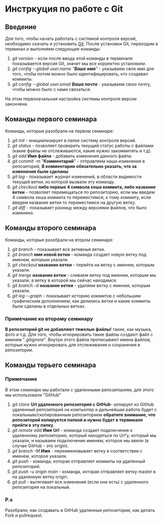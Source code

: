 # Инстркуция по работе с Git

## Введение
Для того, чтобы начать работать с системой контроля версий, необходимо скачать и установить [Git](https://git-scm.com/download/win "Я ссылка").
После установки Git, переходим в терминал и выполняем следующие команды:
1. *git version* - если после ввода этой команды в терминале показывается версия Git, значит мы все  корректно установили.
2. *git config --global user.name "__Ваше имя__"* - указываем свое имя для того, чтобы потом можно было идентифицировать, кто создавал коммиты.
3. *git config --global user.email __Ваша почта__* - указываем свою почту, чтобы можно было с нами связаться.

На этом первоначальная настройка системы контроля версии закончена.

## Команды первого семинара
Команды, которые разобрали на первом семинаре:
1. *git init* - инициализирует в папке систему контроля версий.
2. *git status* - позволяет проверить текущий статус работы с файлами (какие файлы не отслеживаются, какие нужно закоммитить и т.д).
3. *git add* __Имя файла__ - добавить изменения данного файла.
4. *git commit* -m "__Комментарий__" - отправляем наши изменения в репозиторий, __В комментарии обязательно указать, что за изменения были сделаны__ 
4. *git log* - показывает журнал изменений, в области видимости текущей ветки, из которой вызвали эту команду.
5. *git checkout* __либо первые 4 символа хеша коммита, либо название ветки__ - позволяет перемещаться по репозиторию, если мы введем 4 символа хеша коммита то переместимся, к тому коммиту, если введем название ветки то переместимся на другую ветку.
6. *git diff* - показывает разницу между версиями файлов, что было изменено.

## Команды второго семинара
Команды, которые разобрали на втором семинаре:
1. *git branch* - показывает все активные ветки.
2. *git branch* __имя новой ветки__ - команда создает новую ветку под именем, которым указали.
3. *git checkout* __название ветки__ - перейти на ветку с именем, которым указали.
4. *git merge* __название ветки__ - сливаем ветку под именем, которым мы указали, в ветку в которой мы сейчас находимся. 
4. *git branch -d* __название ветки__ - удаляем ветку с именем, которым указали.
5. *git log --graph* - показывает историю коммитов с небольшим графическим дополнением, как делились ветки и какие коммиты были сделаны в отдельных ветках.

### Примечание ко второму семинару
**В репозиторий git не добавляют тяжелые файлы!** такие, как музыка, фото и т.д.
Для того, чтобы игнорировать такие файлы создают файл с именем "_.gitignore_".
Внутри этого файла прописывают имена файлов, которые нужно игнорировать для отслеживания и сохранения в репозитории. 

## Команды терьего семинара
### Примечание
В этом семинаре мы работали с удаленными репозиториям, для этого мы использовали "GitHub"
1. *git clone* __Url удаленного репозитория с GitHub__- копирует из GitHub удаленный репозиторий на компьютер и дальнейшая работа будет с локальным/скопированным репозиторием __обратите внимание, что репозиторий копируется папкой и нужно будет в терминале прейти в эту папку__.
2. *git remote add* __Имя__ __Url__ - команда создает подключение к удаленному репозиторию, который находиться по Url'у, который мы указали, и называем подключение именем, которое мы ввели (в случае GitHub - это origin).
3. *git branch -M* __Имя__ - переименовывает ветку в соответствии с именем, которое указали.
4. *git push* - команда, которая отправляет коммиты на удаленный репозиторий. 
5. *git push -u origin main* - команда, которая отправляет ветку master в на удаленную ветку origin. 
6. *git pull* - вытягивает все изменения (если они есть) с удаленного репозитория на локальный.

### P.s
Разобрали, как создавать в GitHub удаленные репозитории, как делать Fork и pullrequest.